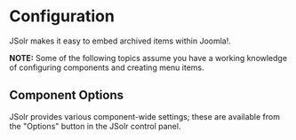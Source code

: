 # Configuration
JSolr makes it easy to embed archived items within Joomla!.

**NOTE:** Some of the following topics assume you have a working knowledge of configuring components and creating menu items.

## Component Options

JSolr provides various component-wide settings; these are available from the "Options" button in the JSolr control panel.
